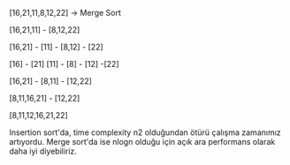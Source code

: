 [16,21,11,8,12,22] -> Merge Sort 

[16,21,11] - [8,12,22]

[16,21] - [11] - [8,12] - [22]

[16] - [21]  [11] - [8] - [12] -[22] 

[16,21] - [8,11] - [12,22]

[8,11,16,21] - [12,22]

[8,11,12,16,21,22] 

Insertion sort'da, time complexity n2 olduğundan ötürü çalışma zamanımız artıyordu. Merge sort'da ise nlogn olduğu için açık ara performans olarak daha iyi diyebiliriz.

